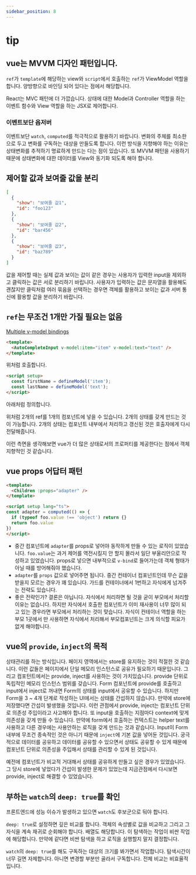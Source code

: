 ```yaml
---
sidebar_position: 8
---
```


# tip

## vue는 MVVM 디자인 패턴입니다.

`ref`가 `template`에 해당하는 view와 `script`에서 호출하는 `ref`가 ViewModel 역할을 합니다. 양방향으로 바인딩 되어 있다는 점에서 해당합니다.

React는 MVC 패턴에 더 가깝습니다. 상태에 대한 Model과 Controller 역할을 하는 이벤트 함수와 View 역할을 하는 JSX로 제어합니다.

### 이벤트보단 옵저버

이벤트보단 `watch`, `computed`를 적극적으로 활용하기 바랍니다. 변화의 주체를 최소한으로 두고 변화를 구독하는 대상을 만들도록 합니다. 이런 방식을 지향해야 하는 이유는 상태변화를 추적하기 명료하게 만드는 다는 점이 있습니다. 또 MVVM 패턴을 사용하기 때문에 상태변화에 대한 데이터를 View와 동기화 되도록 해야 합니다.

## 제어할 값과 보여줄 값을 분리

```json
[
  {
    "show": "보여줄 값1",
    "id": "foo123"
  },
  {
    "show": "보여줄 값2",
    "id": "bar456"
  },
  {
    "show": "보여줄 값3",
    "id": "baz789"
  }
]
```

값을 제어할 때는 실제 값과 보이는 값이 같은 경우는 사용자가 입력한 input을 제외하고 클릭하는 값은 서로 분리하기 바립니다. 사용자가 입력하는 값은 문자열을 활용해도 괜찮지만 클릭처럼 여러 묶음을 선택하는 경우면 객체를 활용하고 보이는 값과 서버 통신에 활용할 값을 분리하기 바랍니다.

## `ref`는 무조건 1개만 가질 필요는 없음

[Multiple v-model bindings](https://ko.vuejs.org/guide/components/v-model.html#multiple-v-model-bindings)

```html
<template>
  <AutoCompleteInput v-model:item="item" v-model:text="text" />
</template>
```

위처럼 호출합니다.

```html
<script setup>
  const firstName = defineModel('item');
  const lastName = defineModel('text');
</script>
```

아래처럼 정의합니다.

위처럼 2개의 ref를 1개의 컴포넌트에 넣을 수 있습니다. 2개의 상태를 갖게 만드는 것이 가능합니다. 2개의 상태는 컴포넌트 내부에서 처리하고 갱신된 것은 호출자에게 다시 전달해줍니다.

이런 측면을 생각해보면 vue가 더 많은 상태로서의 프로퍼티를 제공한다는 점에서 객체지향적인 것 같습니다.

## vue props 어답터 패턴

```html
<template>
  <Children :props="adapter" />
</template>

<script setup lang="ts">
const adapter = computed(() => {
  if (typeof foo.value !== 'object') return {}
  return foo.value
})
</script>
```

- 중간 컴포넌트에 `adapter`를 props로 넣어야 동작하게 만들 수 있는 로직이 있었습니다. `foo.value`는 과거 제어를 역전시킬지 안 할지 몰라서 일단 부울리안으로 작성하고 있었습니다. props로 넣으면 내부적으로 `v-bind`로 들어가는데 객체 형태가 아닐 때를 방어해줘야 했습니다.
- `adapter`를 `props` 값으로 넣어주면 됩니다. 중간 컨테이너 컴포넌트인데 무슨 값을 받을지 모르는 경우가 꽤 있습니다. 가드를 컨테이너에서 1번하고 자식에게 넘겨주는 전략도 있습니다.
- 좋은 전략인가? 결론은 아닙니다. 자식에서 처리하면 될 것을 굳이 부모에서 처리할 이유는 없습니다. 하지만 자식에서 호출한 컴포넌트가 이미 재사용이 너무 많이 되고 있는 경우라면 부모에서 처리하는 것이 맞습니다. 자식이 컨테이너 역할을 하는 부모 1곳에서 만 사용하면 자식에서 처리해서 부모컴포넌트는 크게 의식할 피요가 없게 해야합니다.

## vue의 `provide`, `inject`의 목적

상태관리를 하는 방식입니다. 페이지 영역에서는 store를 유지하는 것이 적절한 것 같습니다. 이런 값들은 페이지에서 단일 메모리 인스턴스로 공유가 필요하기 때문입니다. 그리고 컴포턴트에서는 provide, inject를 사용하는 것이 가치있습니다. provide 단위로 독립적인 메모리 인스턴스 범위를 갖습니다. Form 컴포넌트에 provide를 호출하고 input에서 inject로 꺼내면 Form의 상태를 input에서 공유할 수 있습니다. 하지만 Form을 3 ~ 4개 단계로 작성하는 UI에서는 상태를 간섭하지 않습니다. 만약에 store에 저장했다면 간섭이 발생했을 것입니다. 이런 관점에서 provide, inject는 컴포넌트 단위로 의존성 주입이라고 사고해야 합니다. 또 input을 호출하는 지점마다 context에 맞게 의존성을 갖게 만들 수 있습니다. 만약에 form에서 호출하는 컨텍스트는 helper text를 사용하고 다른 경우에는 사용안하는 로직을 갖게 만드는 것과 같습니다. Input이 Form 내부에 무조건 종속적인 것은 아니기 때문에 `inject`에 기본 값을 넣어둔 것입니다. 궁극적으로 데이터를 공유하고 데이터를 공유할 수 있으면서 상태도 공유할 수 있게 때문에 컴포넌트 단위로 의존성을 주입해서 상태를 관리할 수 있게 된 것입니다.

예전에 컴포넌트가 비교적 거대해서 상태를 공유하게 만들고 싶은 경우가 있었습니다. 그 당시 store에 넣었다가 간섭이 발생한 문제가 있었는데 지금관점에서 다시보면 provide, inject로 해결할 수 있었습니다.

## 부하는 `watch`의 `deep: true`를 확인

프론트엔드에 성능 이슈가 발생하고 있으면 `watch`도 후보군으로 둬야 합니다.

`deep: true`로 설정하면 깊은 비교를 합니다. 객체의 속성별로 값을 비교하고 그리고 그 자식을 계속 재귀로 순회해야 합니다. 배열도 해당합니다. 이 탐색하는 작업이 비싼 작업에 해당합니다. 만약에 같다면 비싼 탐색을 하고 로직을 실행할지 말지 결정합니다. 

`watch`의 `deep: true`를 해도 구독하는 대상의 크기를 봐가면서 작업합니다. 탐색시간이 너무 길면 자제합니다. 아니면 변경할 부분만 골라서 구독합니다. 전체 비교는 비효율적입니다.
